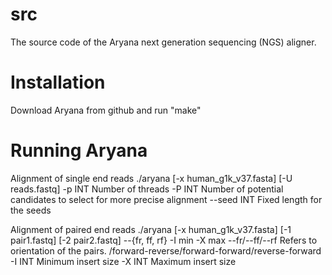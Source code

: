 src
===

The source code of the Aryana next generation sequencing (NGS) aligner.

Installation
============

Download Aryana from github and run "make"

Running Aryana
==============

Alignment of single end reads
./aryana [-x human_g1k_v37.fasta] [-U reads.fastq]
	-p INT	Number of threads
	-P INT	Number of potential candidates to select for more precise alignment
	--seed INT	Fixed length for the seeds

Alignment of paired end reads
./aryana [-x human_g1k_v37.fasta] [-1 pair1.fastq] [-2 pair2.fastq] --{fr, ff, rf} -I min -X max
	--fr/--ff/--rf	Refers to orientation of the pairs. /forward-reverse/forward-forward/reverse-forward
	-I INT	Minimum insert size
	-X INT	Maximum insert size



